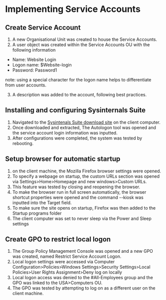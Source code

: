 # Implementing Service Accounts

## Create Service Account
1. A new Organisational Unit was created to house the Service Accounts.
2. A user object was created within the Service Accounts OU with the following information
- Name: Website Login
- Logon name: $Website-login
- Password: Password1

note: using a special character for the logon name helps to differentiate from user accounts.

3. A description was added to the account, following best practices.

## Installing and configuring Sysinternals Suite

1. Navigated to the [Sysintenals Suite download site](https://learn.microsoft.com/en-us/sysinternals/downloads/sysinternals-suite) on the client computer.
2. Once downloaded and extracted, The Autologon tool was opened and the service account login information was inputted.
3. After configurations were completed, the system was tested by rebooting.

## Setup browser for automatic startup

1. on the client machine, the Mozilla Firefox browser settings were opened.
2. To specify a webpage on startup, the custom URLs section was opened via Settings>Home>Homepage and new windows>Custom URLs.
3. This feature was tested by closing and reopening the browser.
4. To make the browser run in full screen automatically, the browser shortcut properties were opened and the command --kiosk was inputted into the Target field.
5. To make sure the site opens on startup, Firefox was then added to the Startup programs folder
6. The client computer was set to never sleep via the Power and Sleep settings

## Create GPO to restrict local logon

1. The Group Policy Management Console was opened and a new GPO was created, named Restrict Service Account Logon.
2. Local logon settings were accessed via Computer Configuration>Policies>Windows Settings>Security Settings>Local Policies>User Rights Assignment>Deny log on locally
3. Local logon access was denied to the #All-Employees group and the GPO was linked to the USA>Computers OU.
4. The GPO was tested by attempting to log on as a different user on the client machine.
